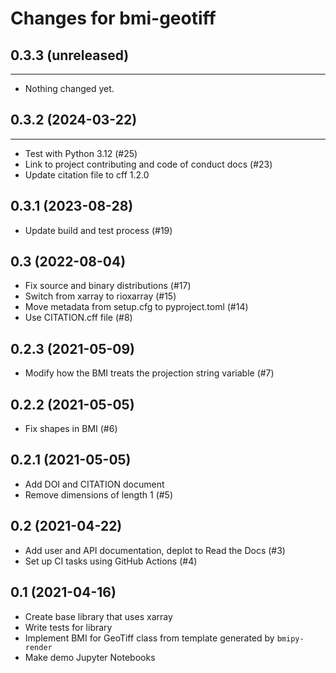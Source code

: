 Changes for bmi-geotiff
=======================

## 0.3.3 (unreleased)
---------------------

- Nothing changed yet.


## 0.3.2 (2024-03-22)
------------------

- Test with Python 3.12 (#25)
- Link to project contributing and code of conduct docs (#23)
- Update citation file to cff 1.2.0


0.3.1 (2023-08-28)
------------------

- Update build and test process (#19)


0.3 (2022-08-04)
----------------

- Fix source and binary distributions (#17)
- Switch from xarray to rioxarray (#15)
- Move metadata from setup.cfg to pyproject.toml (#14)
- Use CITATION.cff file (#8)


0.2.3 (2021-05-09)
------------------

- Modify how the BMI treats the projection string variable (#7)


0.2.2 (2021-05-05)
------------------

- Fix shapes in BMI (#6)


0.2.1 (2021-05-05)
------------------

- Add DOI and CITATION document
- Remove dimensions of length 1 (#5)


0.2 (2021-04-22)
----------------

- Add user and API documentation, deplot to Read the Docs (#3)
- Set up CI tasks using GitHub Actions (#4)


0.1 (2021-04-16)
----------------

- Create base library that uses xarray
- Write tests for library
- Implement BMI for GeoTiff class from template generated by `bmipy-render`
- Make demo Jupyter Notebooks
